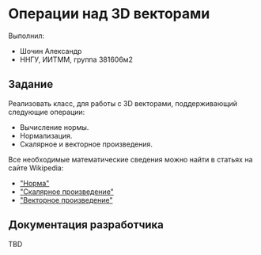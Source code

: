 # Операции над 3D векторами

Выполнил:

 - Шочин Александр
 - ННГУ, ИИТММ, группа 381606м2

## Задание

Реализовать класс, для работы с 3D векторами, поддерживающий следующие операции:

 - Вычисление нормы.
 - Нормализация.
 - Скалярное и векторное произведения.

Все необходимые математические сведения можно найти в статьях на сайте Wikipedia:
 - ["Норма"][norm]
 - ["Скалярное произведение"][dotproduct]
 - ["Векторное произведение"][crossproduct]

## Документация разработчика

TBD

<!-- LINKS -->

[norm]: https://ru.wikipedia.org/wiki/%D0%9D%D0%BE%D1%80%D0%BC%D0%B0_%28%D0%BC%D0%B0%D1%82%D0%B5%D0%BC%D0%B0%D1%82%D0%B8%D0%BA%D0%B0%29#.D0.9D.D0.BE.D1.80.D0.BC.D0.B0_.D0.B2.D0.B5.D0.BA.D1.82.D0.BE.D1.80.D0.B0
[dotproduct]: https://ru.wikipedia.org/wiki/%D0%A1%D0%BA%D0%B0%D0%BB%D1%8F%D1%80%D0%BD%D0%BE%D0%B5_%D0%BF%D1%80%D0%BE%D0%B8%D0%B7%D0%B2%D0%B5%D0%B4%D0%B5%D0%BD%D0%B8%D0%B5
[crossproduct]: https://ru.wikipedia.org/wiki/%D0%92%D0%B5%D0%BA%D1%82%D0%BE%D1%80%D0%BD%D0%BE%D0%B5_%D0%BF%D1%80%D0%BE%D0%B8%D0%B7%D0%B2%D0%B5%D0%B4%D0%B5%D0%BD%D0%B8%D0%B5
